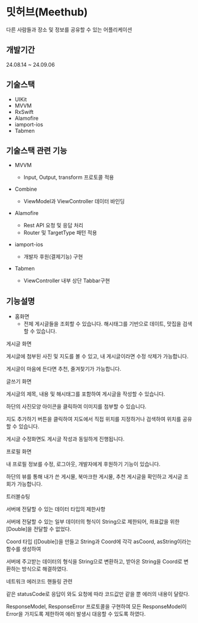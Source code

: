 # 밋허브(Meethub)
다른 사람들과 장소 및 정보를 공유할 수 있는 어플리케이션

## 개발기간

24.08.14 ~ 24.09.06

## 기술스택

* UIKit
* MVVM
* RxSwift
* Alamofire
* iamport-ios
* Tabmen

## 기술스택 관련 기능

* MVVM
  * Input, Output, transform 프로토콜 적용

* Combine
  * ViewModel과 ViewController 데이터 바인딩

* Alamofire
  * Rest API 요청 및 응답 처리
  * Router 및 TargetType 패턴 적용

* iamport-ios
  * 개발자 후원(결제기능) 구현

* Tabmen
  * ViewController 내부 상단 Tabbar구현

## 기능설명

* 홈화면
  * 전체 게시글들을 조회할 수 있습니다. 해시태그를 기반으로 데이트, 맛집을 검색할 수 있습니다.

게시글 화면

게시글에 첨부된 사진 및 지도를 볼 수 있고, 내 게시글이라면 수정 삭제가 가능합니다.

게시글이 마음에 든다면 추천, 줄겨찾기가 가능합니다.

글쓰기 화면

게시글의 제목, 내용 및 해시태그를 포함하여 게시글을 작성할 수 있습니다.

하단의 사진모양 아이콘을 클릭하여 이미지를 첨부할 수 있습니다.

지도 추가하기 버튼을 클릭하여 지도에서 직접 위치를 지정하거나 검색하여 위치를 공유할 수 있습니다.

게시글 수정화면도 게시글 작성과 동일하게 진행됩니다.

프로필 화면

내 프로필 정보를 수정, 로그아웃, 개발자에게 후원하기 기능이 있습니다.

하단의 뷰를 통해 내가 쓴 게시물, 북마크한 게시물, 추천 게시글을 확인하고 게시글 조회가 가능합니다.

트러블슈팅

서버에 전달할 수 있는 데이터 타입의 제한사항

서버에 전달할 수 있는 일부 데이터의 형식이 String으로 제한되어, 좌표값을 위한 [Double]을 전달할 수 없었다.

Coord 타입 ([Double])을 만들고 String과 Coord에 각각 asCoord, asString이라는 함수를 생성하여 

서버에 주고받는 데이터의 형식을 String으로 변환하고, 받아온 String을 Coord로 변환하는 방식으로 해결하였다.


네트워크 에러코드 핸들링 관련

같은 statusCode로 응답이 와도 요청에 따라 코드값만 같을 뿐 에러의 내용이 달랐다.

ResponseModel, ResponseError 프로토콜을 구현하여 모든 ResponseModel이 Error을 가지도록 제한하여 에러 발생시 대응할 수 있도록 하였다.
